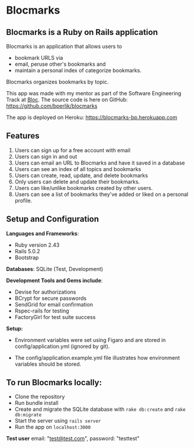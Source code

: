 # Blocmarks

## Blocmarks is a Ruby on Rails application

Blocmarks is an application that allows users to
* bookmark URLS via
* email, peruse other's bookmarks and
* maintain a personal index of categorize bookmarks.

Blocmarks organizes bookmarks by topic.

This app was made with my mentor as part of the Software Engineering Track at [Bloc](http://bloc.io).
The source code is here on GitHub: https://github.com/bperlik/blocmarks

The app is deployed on Heroku: https://blocmarks-bp.herokuapp.com

## Features

1. Users can sign up for a free account with email
2. Users can sign in and out
3. Users can email an URL to Blocmarks and have it saved in a database
4. Users can see an index of all topics and bookmarks
5. Users can create, read, update, and delete bookmarks
6. Only users can delete and update their bookmarks.
7. Users can like/unlike bookmarks created by other users.
8. Users can see a list of bookmarks
 they've added or liked on a personal profile.

## Setup and Configuration

**Languages and Frameworks**: 
+ Ruby version 2.43
+ Rails 5.0.2
+ Bootstrap

**Databases**: SQLite (Test, Development)

**Development Tools and Gems include**:

+ Devise for authorizations
+ BCrypt for secure passwords
+ SendGrid for email confirmation
+ Rspec-rails for testing
+ FactoryGirl for test suite success

**Setup:**

+ Environment variables were set using Figaro and are stored in config/application.yml (ignored by git).

+ The config/application.example.yml file illustrates how environment variables should be stored.

## To run Blocmarks locally:

+ Clone the repository
+ Run bundle install
+ Create and migrate the SQLite database with `rake db:create` and `rake db:migrate`
+ Start the server using `rails server`
+ Run the app on `localhost:3000`

**Test user**
email: "test@test.com",
password: "testtest"

